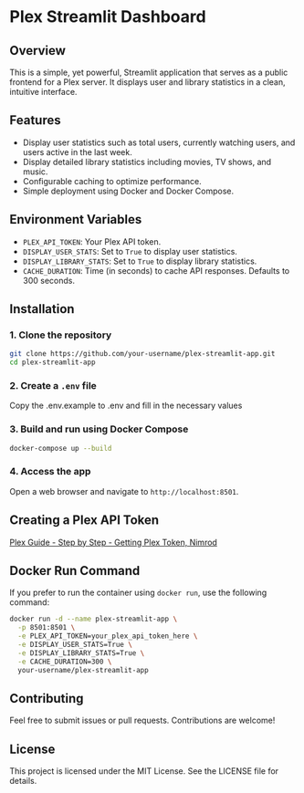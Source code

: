 # Plex Streamlit Dashboard

## Overview
This is a simple, yet powerful, Streamlit application that serves as a public frontend for a Plex server. It displays user and library statistics in a clean, intuitive interface.

## Features
- Display user statistics such as total users, currently watching users, and users active in the last week.
- Display detailed library statistics including movies, TV shows, and music.
- Configurable caching to optimize performance.
- Simple deployment using Docker and Docker Compose.

## Environment Variables
- `PLEX_API_TOKEN`: Your Plex API token.
- `DISPLAY_USER_STATS`: Set to `True` to display user statistics.
- `DISPLAY_LIBRARY_STATS`: Set to `True` to display library statistics.
- `CACHE_DURATION`: Time (in seconds) to cache API responses. Defaults to 300 seconds.

## Installation

### 1. Clone the repository
```bash
git clone https://github.com/your-username/plex-streamlit-app.git
cd plex-streamlit-app
```
### 2. Create a `.env` file
Copy the .env.example to .env and fill in the necessary values

### 3. Build and run using Docker Compose
```bash
docker-compose up --build
```
### 4. Access the app
Open a web browser and navigate to `http://localhost:8501`.

## Creating a Plex API Token
[Plex Guide - Step by Step - Getting Plex Token, Nimrod](https://digiex.net/threads/plex-guide-step-by-step-getting-plex-token.15402/)

## Docker Run Command
If you prefer to run the container using `docker run`, use the following command:
```bash
docker run -d --name plex-streamlit-app \
  -p 8501:8501 \
  -e PLEX_API_TOKEN=your_plex_api_token_here \
  -e DISPLAY_USER_STATS=True \
  -e DISPLAY_LIBRARY_STATS=True \
  -e CACHE_DURATION=300 \
  your-username/plex-streamlit-app
```
## Contributing
Feel free to submit issues or pull requests. Contributions are welcome!

## License
This project is licensed under the MIT License. See the LICENSE file for details.
